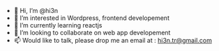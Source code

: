 - 👋 Hi, I’m @hi3n
- 👀 I’m interested in Wordpress, frontend developement
- 🌱 I’m currently learning reactjs
- 💞️ I’m looking to collaborate on web app developement
- 📫 Would like to talk, please drop me an email at : hi3n.tr@gmail.com

<!---
hi3n/hi3n is a ✨ special ✨ repository because its `README.md` (this file) appears on your GitHub profile.
You can click the Preview link to take a look at your changes.
--->
